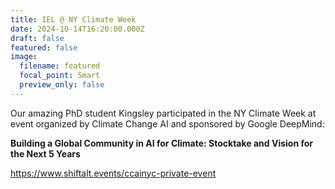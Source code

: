```yaml
---
title: IEL @ NY Climate Week
date: 2024-10-14T16:20:00.000Z
draft: false
featured: false
image:
  filename: featured
  focal_point: Smart
  preview_only: false
---
```

Our amazing PhD student Kingsley participated in the NY Climate Week at event organized by Climate Change AI and sponsored by Google DeepMind:



**Building a Global Community in AI for Climate: Stocktake and Vision for the Next 5 Years**

https://www.shiftalt.events/ccainyc-private-event
